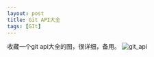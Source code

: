 ```yaml
---
layout: post
title: Git API大全
tags: [GIt]
---
```


收藏一个git api大全的图，很详细，备用。
![git_api](http://talkpower.info/images/posts/git-api.png)
